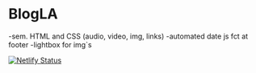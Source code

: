 # BlogLA

-sem. HTML and CSS (audio, video, img, links)
-automated date js fct at footer
-lightbox for img`s


[![Netlify Status](https://api.netlify.com/api/v1/badges/120c05fb-0667-45c9-ae86-2e09027422e3/deploy-status)](https://app.netlify.com/sites/christins-blog-la/deploys)
